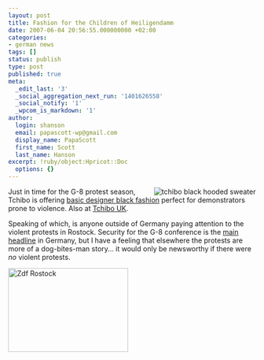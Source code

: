 ```yaml
---
layout: post
title: Fashion for the Children of Heiligendamm
date: 2007-06-04 20:56:55.000000000 +02:00
categories:
- german news
tags: []
status: publish
type: post
published: true
meta:
  _edit_last: '3'
  _social_aggregation_next_run: '1401626558'
  _social_notify: '1'
  _wpcom_is_markdown: '1'
author:
  login: shanson
  email: papascott-wp@gmail.com
  display_name: PapaScott
  first_name: Scott
  last_name: Hanson
excerpt: !ruby/object:Hpricot::Doc
  options: {}
---
```

<p><a href="http://www.tchibo.de/"><img src="http://www.papascott.de/wordpress/wp-content/uploads/2007/06/tchibo-black-hooded-fashion.jpg" alt="tchibo black hooded sweater" title="" align="right" /></a>Just in time for the G-8 protest season, Tchibo is offering <a href="http://www.tchibo.de/is-bin/INTERSHOP.enfinity/eCS/Store/de/-/EUR/TdTchBrowseCatalog-Start;sid=AXK1WD1ZDU60uns9XXC_PD7bepdvs5CBWj0=?CategoryName=preview&amp;source=NAVI">basic designer black fashion</a> perfect for demonstrators prone to violence. Also at <a href="http://www.tchibo.co.uk/is-bin/INTERSHOP.enfinity/eCS/Store/uk/-/GBP/TdUkBrowseCatalog-Start;sid=BBuOPNLWVXaOPJSyWYqEWNFD1ZWJdH-3HHI=?CategoryName=preview&amp;source=NAVI">Tchibo UK</a>.</p>
<p>Speaking of which, is anyone outside of Germany paying attention to the violent protests in Rostock. Security for the G-8 conference is the <a href="http://www.heute.de/ZDFheute/inhalt/26/0,3672,5546682,00.html">main headline</a> in Germany, but I have a feeling that elsewhere the protests are more of a dog-bites-man story... it would only be newsworthy if there were <em>no</em> violent protests.</p>
<p><a href="http://www.heute.de/ZDFheute/inhalt/26/0,3672,5546682,00.html"><img src="http://www.papascott.de/wordpress/wp-content/uploads/2007/06/zdf-rostock.jpg" alt="Zdf Rostock" height="170" width="244" /></a></p>
